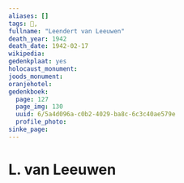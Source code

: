 ```yaml
---
aliases: []
tags: 👤, 
fullname: "Leendert van Leeuwen"
death_year: 1942
death_date: 1942-02-17
wikipedia:
gedenkplaat: yes
holocaust_monument:
joods_monument:
oranjehotel:
gedenkboek:
  page: 127
  page_img: 130
  uuid: 6/5a4d096a-c0b2-4029-ba8c-6c3c40ae579e
  profile_photo: 
sinke_page:
---
```


# L. van Leeuwen